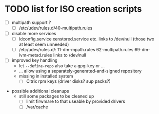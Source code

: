 # TODO list for ISO creation scripts

* [ ] multipath support ?
    - [ ] /etc/udev/rules.d/40-multipath.rules
* [ ] disable more services
    - [ ] ldconfig.service xenstored.service etc. links to /dev/null (those two at least seem
          unneeded)
    - [ ] /etc/udev/rules.d/: 11-dm-mpath.rules 62-multipath.rules 69-dm-lvm-metad.rules links to /dev/null
* [ ] improved key handling
  * let `--define-repo` also take a gpg-key or ...
  * ... allow using a separately-generated-and-signed repository
  * missing in installed system
    - [ ] Citrix rpm keys (driver disks? sup packs?)
* possible additional cleanups
  * still some packages to be cleaned up
    - [ ] limit firwmare to that useable by provided drivers
    - [ ] /var/cache
